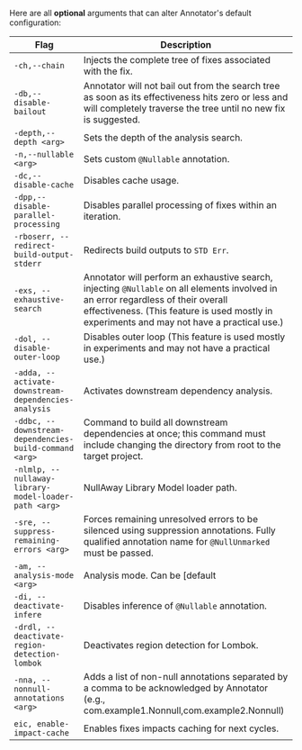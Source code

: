 Here are all __optional__ arguments that can alter Annotator's default configuration:

| Flag                                                   | Description |
|--------------------------------------------------------|-------------|
| `-ch,--chain`                                          | Injects the complete tree of fixes associated with the fix. |
| `-db,--disable-bailout`                                | Annotator will not bail out from the search tree as soon as its effectiveness hits zero or less and will completely traverse the tree until no new fix is suggested. |
| `-depth,--depth <arg>`                                 | Sets the depth of the analysis search. |
| `-n,--nullable <arg>`                                  | Sets custom `@Nullable` annotation. |
| `-dc,--disable-cache`                                  | Disables cache usage. |
| `-dpp,--disable-parallel-processing`                   | Disables parallel processing of fixes within an iteration. |
| `-rboserr, --redirect-build-output-stderr`             | Redirects build outputs to `STD Err`. |
| `-exs, --exhaustive-search`                            | Annotator will perform an exhaustive search, injecting `@Nullable` on all elements involved in an error regardless of their overall effectiveness. (This feature is used mostly in experiments and may not have a practical use.) |
| `-dol, --disable-outer-loop`                           | Disables outer loop (This feature is used mostly in experiments and may not have a practical use.) |
| `-adda, --activate-downstream-dependencies-analysis`   | Activates downstream dependency analysis. |
| `-ddbc, --downstream-dependencies-build-command <arg>` | Command to build all downstream dependencies at once; this command must include changing the directory from root to the target project. |
| `-nlmlp, --nullaway-library-model-loader-path <arg>`   | NullAway Library Model loader path. |
| `-sre, --suppress-remaining-errors <arg>`              | Forces remaining unresolved errors to be silenced using suppression annotations. Fully qualified annotation name for `@NullUnmarked` must be passed. |
| `-am, --analysis-mode <arg>`                           | Analysis mode. Can be [default|upper_bound|lower_bound|strict] |
| `-di, --deactivate-infere`                             | Disables inference of `@Nullable` annotation. |
| `-drdl, --deactivate-region-detection-lombok`          | Deactivates region detection for Lombok. |
| `-nna, --nonnull-annotations <arg>`                    | Adds a list of non-null annotations separated by a comma to be acknowledged by Annotator (e.g., com.example1.Nonnull,com.example2.Nonnull) |
| `eic, enable-impact-cache`                             | Enables fixes impacts caching for next cycles. |
